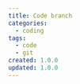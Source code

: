 ```yaml
---
title: Code branch
categories:
  - coding
tags:
  - code
  - git
created: 1.0.0
updated: 1.0.0
---
```


